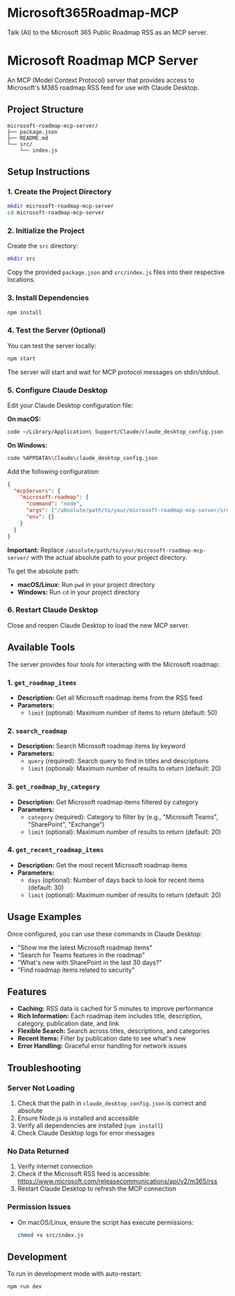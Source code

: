 # Microsoft365Roadmap-MCP
Talk (AI) to the Microsoft 365 Public Roadmap RSS as an MCP server.
# Microsoft Roadmap MCP Server

An MCP (Model Context Protocol) server that provides access to Microsoft's M365 roadmap RSS feed for use with Claude Desktop.

## Project Structure

```
microsoft-roadmap-mcp-server/
├── package.json
├── README.md
└── src/
    └── index.js
```

## Setup Instructions

### 1. Create the Project Directory

```bash
mkdir microsoft-roadmap-mcp-server
cd microsoft-roadmap-mcp-server
```

### 2. Initialize the Project

Create the `src` directory:
```bash
mkdir src
```

Copy the provided `package.json` and `src/index.js` files into their respective locations.

### 3. Install Dependencies

```bash
npm install
```

### 4. Test the Server (Optional)

You can test the server locally:
```bash
npm start
```

The server will start and wait for MCP protocol messages on stdin/stdout.

### 5. Configure Claude Desktop

Edit your Claude Desktop configuration file:

**On macOS:**
```bash
code ~/Library/Application\ Support/Claude/claude_desktop_config.json
```

**On Windows:**
```bash
code %APPDATA%\Claude\claude_desktop_config.json
```

Add the following configuration:

```json
{
  "mcpServers": {
    "microsoft-roadmap": {
      "command": "node",
      "args": ["/absolute/path/to/your/microsoft-roadmap-mcp-server/src/index.js"],
      "env": {}
    }
  }
}
```

**Important:** Replace `/absolute/path/to/your/microsoft-roadmap-mcp-server/` with the actual absolute path to your project directory.

To get the absolute path:
- **macOS/Linux:** Run `pwd` in your project directory
- **Windows:** Run `cd` in your project directory

### 6. Restart Claude Desktop

Close and reopen Claude Desktop to load the new MCP server.

## Available Tools

The server provides four tools for interacting with the Microsoft roadmap:

### 1. `get_roadmap_items`
- **Description:** Get all Microsoft roadmap items from the RSS feed
- **Parameters:**
  - `limit` (optional): Maximum number of items to return (default: 50)

### 2. `search_roadmap`
- **Description:** Search Microsoft roadmap items by keyword
- **Parameters:**
  - `query` (required): Search query to find in titles and descriptions
  - `limit` (optional): Maximum number of results to return (default: 20)

### 3. `get_roadmap_by_category`
- **Description:** Get Microsoft roadmap items filtered by category
- **Parameters:**
  - `category` (required): Category to filter by (e.g., "Microsoft Teams", "SharePoint", "Exchange")
  - `limit` (optional): Maximum number of results to return (default: 20)

### 4. `get_recent_roadmap_items`
- **Description:** Get the most recent Microsoft roadmap items
- **Parameters:**
  - `days` (optional): Number of days back to look for recent items (default: 30)
  - `limit` (optional): Maximum number of results to return (default: 20)

## Usage Examples

Once configured, you can use these commands in Claude Desktop:

- "Show me the latest Microsoft roadmap items"
- "Search for Teams features in the roadmap"
- "What's new with SharePoint in the last 30 days?"
- "Find roadmap items related to security"

## Features

- **Caching:** RSS data is cached for 5 minutes to improve performance
- **Rich Information:** Each roadmap item includes title, description, category, publication date, and link
- **Flexible Search:** Search across titles, descriptions, and categories
- **Recent Items:** Filter by publication date to see what's new
- **Error Handling:** Graceful error handling for network issues

## Troubleshooting

### Server Not Loading
1. Check that the path in `claude_desktop_config.json` is correct and absolute
2. Ensure Node.js is installed and accessible
3. Verify all dependencies are installed (`npm install`)
4. Check Claude Desktop logs for error messages

### No Data Returned
1. Verify internet connection
2. Check if the Microsoft RSS feed is accessible: https://www.microsoft.com/releasecommunications/api/v2/m365/rss
3. Restart Claude Desktop to refresh the MCP connection

### Permission Issues
- On macOS/Linux, ensure the script has execute permissions:
  ```bash
  chmod +x src/index.js
  ```

## Development

To run in development mode with auto-restart:
```bash
npm run dev
```
